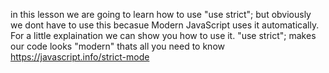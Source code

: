 in this lesson we are going to learn how to use "use strict"; but obviously we dont have to use this becasue Modern JavaScript uses it automatically. 
For a little explaination we can show you how to use it. "use strict"; makes our code looks "modern" thats all you need to know
https://javascript.info/strict-mode
